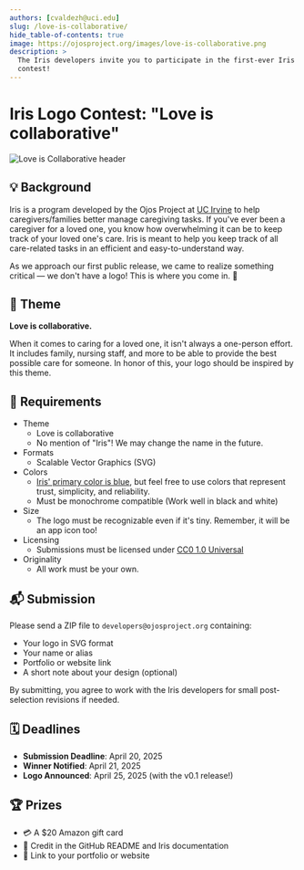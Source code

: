 ```yaml
---
authors: [cvaldezh@uci.edu]
slug: /love-is-collaborative/
hide_table-of-contents: true
image: https://ojosproject.org/images/love-is-collaborative.png
description: >
  The Iris developers invite you to participate in the first-ever Iris logo
  contest!
---
```


# Iris Logo Contest: "Love is collaborative"

![Love is Collaborative header](@site/static/images/love-is-collaborative.png)

## 💡 Background

Iris is a program developed by the Ojos Project at [UC Irvine](https://uci.edu/)
to help caregivers/families better manage
caregiving tasks. If you've ever been a caregiver for a loved one, you know how
overwhelming it can be to keep track of your loved one's care. Iris is meant to
help you keep track of all care-related tasks in an efficient and
easy-to-understand way.

As we approach our first public release, we came to realize something critical
— we don't have a logo! This is where you come in. 👀

<!-- truncate -->

## 🎨 Theme

**Love is collaborative.**

When it comes to caring for a loved one, it isn't always a one-person effort.
It includes family, nursing staff, and more to be able to provide the best
possible care for someone. In honor of this, your logo should be inspired by
this theme.

## 📐 Requirements

* Theme
  * Love is collaborative
  * No mention of "Iris"! We may change the name in the future.
* Formats
  * Scalable Vector Graphics (SVG)
* Colors
  * [Iris' primary color is blue](https://github.com/ojosproject/iris/blob/main/docs/design/design.md),
  but feel free to use colors that represent trust, simplicity, and reliability.
  * Must be monochrome compatible (Work well in black and white)
* Size
  * The logo must be recognizable even if it's tiny. Remember, it will be an
  app icon too!
* Licensing
  * Submissions must be licensed under
  [CC0 1.0 Universal](https://creativecommons.org/publicdomain/zero/1.0/)
* Originality
  * All work must be your own.

## 📬 Submission

Please send a ZIP file to `developers@ojosproject.org` containing:

* Your logo in SVG format
* Your name or alias
* Portfolio or website link
* A short note about your design (optional)

By submitting, you agree to work with the Iris developers for small
post-selection revisions if needed.

## 🗓️ Deadlines

* **Submission Deadline**: April 20, 2025
* **Winner Notified**: April 21, 2025
* **Logo Announced**: April 25, 2025 (with the v0.1 release!)

## 🏆 Prizes

* 💳 A $20 Amazon gift card
* 📣 Credit in the GitHub README and Iris documentation
* 🔗 Link to your portfolio or website
